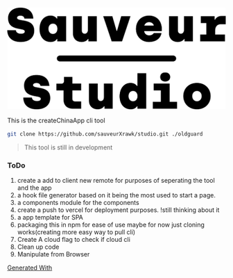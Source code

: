 ![The Old Guard Logo](banner.png)


This is the createChinaApp cli tool

```bash
git clone https://github.com/sauveurXrawk/studio.git ./oldguard
```


> This tool is still in development

### ToDo
1. create a add to client new remote for purposes of seperating the tool and the app
2. a hook file generator based on it being the most used to start a page.
3. a components module for the components
4. create a push to vercel for deployment purposes. !still thinking about it 
5. a app template for SPA
6. packaging this in npm for ease of use maybe for now just cloning works(creating more easy way to pull cli)
7. Create A cloud flag to check if cloud cli
8. Clean up code
9. Manipulate from Browser


[Generated With](https://rust-lang.github.io/mdBook/index.html)